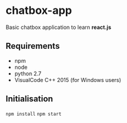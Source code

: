 # chatbox-app
Basic chatbox application to learn **react.js**

## Requirements
- npm
- node
- python 2.7
- VisualCode C++ 2015 (for Windows users)

## Initialisation
`npm install`
`npm start`
